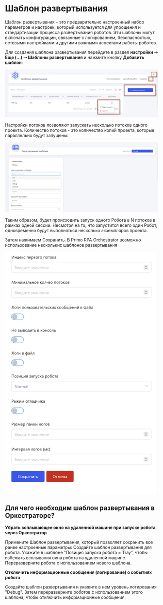 
# Шаблон развертывания

Шаблон развертывания – это предварительно настроенный набор параметров и настроек, который используется для упрощения и стандартизации процесса развертывания роботов. Эти шаблоны могут включать конфигурации, связанные с логированием, безопасностью, сетевыми настройками и другими важными аспектами работы роботов.

Для создания шаблона развертывания перейдите в раздел **настройки ➝ Еще (...)  ➝ Шаблоны развертывания** и нажмите кнопку **Добавить шаблон**:

![](../.gitbook/assets1/template.png)

Настройки потоков позволяют запускать несколько потоков одного проекта. Количество потоков - это количество копий проекта, которые параллельно будут запущены:

![](../.gitbook/assets1/template02.png)

Таким образом, будет происходить запуск одного Робота в N потоков в рамках одной сессии. Несмотря на то, что запустится всего один Робот, одновременно будут выполняться несколько экземпляров проекта.

Затем нажимаем Сохранить. В Primo RPA Orchestrator возможно использование нескольких шаблонов развертывания

![](../.gitbook/assets1/template2.png)

## Для чего необходим шаблон развертывания в Оркестраторе?

**Убрать всплывающее окно на удаленной машине при запуске робота через Оркестратор** 

Примените Шаблон развертывания, который позволяет сохранить все ранее настроенные параметры:
Создайте шаблон развертывания для робота.
Укажите в шаблоне "Позиция запуска робота = Tray", чтобы избежать всплывания окна робота на удаленной машине.
Переразверните робота с использованием нового шаблона.

**Отключить информационные сообщения (логирование) о событиях робота**

Создайте шаблон развертывания и укажите в нем уровень логирования "Debug". Затем переразверните роботов с использованием этого шаблона, чтобы отключить информационные сообщения.
